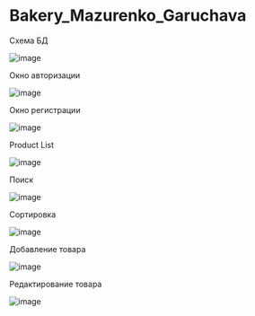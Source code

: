 # Bakery_Mazurenko_Garuchava
   
Схема БД

![image](https://user-images.githubusercontent.com/125294790/227948220-599e2645-11e1-4b47-ba0d-e22d6f965275.png)



Окно авторизации

![image](https://user-images.githubusercontent.com/125294790/227943563-31a7d447-5bd2-4783-92dc-44e31d66b4d7.png)



Окно регистрации

![image](https://user-images.githubusercontent.com/125294790/227943620-3e1e946d-4323-4a33-b758-bbcb248d850d.png)



Product List

![image](https://user-images.githubusercontent.com/125294790/227947910-cb9d923b-3cf0-4bda-a616-78f4e245a07c.png)



Поиск

![image](https://user-images.githubusercontent.com/125294790/227947993-0f8aa419-5f7c-44d6-9e70-693ca35cd852.png)



Сортировка

![image](https://user-images.githubusercontent.com/125294790/227948053-07ff435d-b044-402d-9507-301dbbaf981a.png)


Добавление товара

![image](https://user-images.githubusercontent.com/125294790/227951712-8c448a75-e8f3-4e93-9c64-1a0fe0107a02.png)


Редактирование товара

![image](https://user-images.githubusercontent.com/125294790/227952332-c51960fa-c09a-4166-bce9-7396d83de0bc.png)



